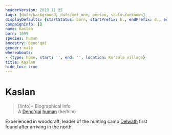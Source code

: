 ```yaml
---
headerVersion: 2023.11.25
tags: [dufr/background, dufr/met_one, person, status/unknown]
displayDefaults: {startStatus: born, startPrefix: b., endPrefix: d., endStatus: died}
campaignInfo: []
name: Kaslan
born: 1699
species: human
ancestry: Deno'qai
gender: male
whereabouts:
- {type: home, start: '', end: '', location: Ko'zula village}
title: Kaslan
hide_toc: true
---
```

# Kaslan
>[!info]+ Biographical Info  
> A [Deno'qai](<../../groups/deno-qai/deno-qai.md>) [human](<../../species/humans/humans.md>) (he/him)  
>   
>> 

Experienced in woodcraft; leader of the hunting camp [Delwath](<../pcs/dunmar-fellowship/delwath.md>) first found after arriving in the north. 